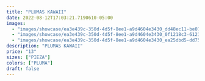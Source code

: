 ```yaml
---
title: "PLUMAS KAWAII"
date: 2022-08-12T17:03:21.7190610-05:00
images:
  - "images/showcase/ea3e439c-350d-4d5f-8ee1-a9d4604e3430_dd48ec11-be07-416b-9cbe-2f53707e012d.webp"
  - "images/showcase/ea3e439c-350d-4d5f-8ee1-a9d4604e3430_0f1218c3-6121-496d-9c05-c0112664fdda.webp"
  - "images/showcase/ea3e439c-350d-4d5f-8ee1-a9d4604e3430_ea25dbd5-dd75-480f-bbeb-9d1f60c4e2d2.webp"
description: "PLUMAS KAWAII"
price: "13"
sizes: ["PIEZA"]
colors: ["PLUMA"]
draft: false
---
```

